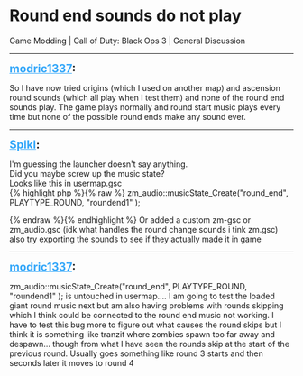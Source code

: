 # Round end sounds do not play
Game Modding | Call of Duty: Black Ops 3 | General Discussion

---
<strong style="font-size: 1.4em;"><span style="text-decoration: underline;text-decoration-color: #34a7f9;"><span style="color:#34a7f9;">modric1337</span></span>:</strong>

<p>So I have now tried origins (which I used on another map) and ascension round sounds (which all play when I test them) and none of the round end sounds play. The game plays normally and round start music plays every time but none of the possible round ends make any sound ever.</p>

---
<strong style="font-size: 1.4em;"><span style="text-decoration: underline;text-decoration-color: #34a7f9;"><span style="color:#34a7f9;">Spiki</span></span>:</strong>

<p>I&#39;m guessing the launcher doesn&#39;t say anything.<br />Did you maybe screw up the music state?<br />Looks like this in usermap.gsc<br />{% highlight php %}{% raw %}
zm_audio::musicState_Create("round_end", PLAYTYPE_ROUND, "roundend1" );

{% endraw %}{% endhighlight %}
Or added a custom zm-gsc or zm_audio.gsc (idk what handles the round change sounds i tink zm.gsc)<br />also try exporting the sounds to see if they actually made it in game</p>

---
<strong style="font-size: 1.4em;"><span style="text-decoration: underline;text-decoration-color: #34a7f9;"><span style="color:#34a7f9;">modric1337</span></span>:</strong>

<p>zm_audio::musicState_Create(&quot;round_end&quot;, PLAYTYPE_ROUND, &quot;roundend1&quot; ); is untouched in usermap....  I am going to test the loaded giant round music next but am also having problems with rounds skipping which I think could be connected to the round end music not working. I have to test this bug more to figure out what causes the round skips but I think it is something like tranzit where zombies spawn too far away and despawn... though from what I have seen the rounds skip at the start of the previous round. Usually goes something like round 3 starts and then seconds later it moves to round 4</p>
